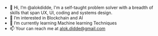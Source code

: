 - 👋 Hi, I’m @alokdidde, I'm a self-taught problem solver with a breadth of skills that span UX, UI, coding and systems design.
- 👀 I’m interested in Blockchain and AI
- 🌱 I’m currently learning Machine learning Techniques
- 📫 Your can reach me at alok.didde@gmail.com



<!---
alokdidde/alokdidde is a ✨ special ✨ repository because its `README.md` (this file) appears on your GitHub profile.
You can click the Preview link to take a look at your changes.
--->
